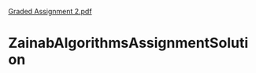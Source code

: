 [Graded Assignment 2.pdf](https://github.com/techhsmart/ZainabAlgorithmsAssignmentSolution/files/9244913/Graded.Assignment.2.pdf)
# ZainabAlgorithmsAssignmentSolution
